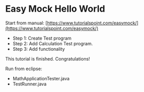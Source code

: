 # Easy Mock Hello World

Start from manual:
[https://www.tutorialspoint.com/easymock/](https://www.tutorialspoint.com/easymock/)

 - Step 1: Create Test program
 - Step 2: Add Calculation Test program.
 - Step 3: Add functionality

This tutorial is finished.
Congratulations!

Run from eclipse:

* MathApplicationTester.java
* TestRunner.java